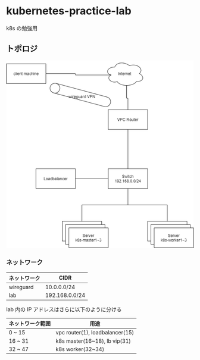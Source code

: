 # kubernetes-practice-lab

k8s の勉強用

## トポロジ

![](./lab-topo.drawio.png)

### ネットワーク

| ネットワーク | CIDR           |
| ------------ | -------------- |
| wireguard    | 10.0.0.0/24    |
| lab          | 192.168.0.0/24 |

lab 内の IP アドレスはさらに以下のように分ける

| ネットワーク範囲 | 用途                            |
| ---------------- | ------------------------------- |
| 0 ~ 15           | vpc router(1), loadbalancer(15) |
| 16 ~ 31          | k8s master(16~18), lb vip(31)   |
| 32 ~ 47          | k8s worker(32~34)               |
